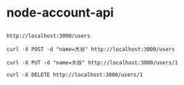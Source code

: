 # node-account-api

## 
```shell
http://localhost:3000/users
```
```shell
curl -X POST -d "name=大谷" http://localhost:3000/users
```

```shell
curl -X PUT -d "name=大谷" http://localhost:3000/users/1
```

```shell
curl -X DELETE http://localhost:3000/users/1
```